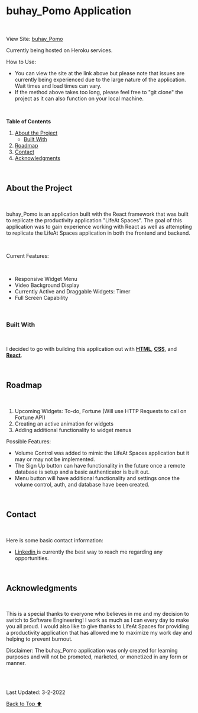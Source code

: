 <div id="top"> </div>

# buhay_Pomo Application

<br>

View Site: [buhay_Pomo](https://rm-just-apod.herokuapp.com/)

Currently being hosted on Heroku services.

How to Use:

- You can view the site at the link above but please note that issues are currently being experienced due to the large nature of the application. Wait times and load times can vary.
- If the method above takes too long, please feel free to "git clone" the project as it can also function on your local machine.

<br>

**Table of Contents**

1. <a href="#about"> About the Project </a>
   - <a href="#built"> Built With</a>
2. <a href="#roadmap"> Roadmap </a>
3. <a href="#contact"> Contact </a>
4. <a href="#acknowledgments"> Acknowledgments </a>

<div id="about"></div>

<br>

## **About the Project**

<br>

buhay_Pomo is an application built with the React framework that was built to replicate the productivity application "LifeAt Spaces". The goal of this application was to gain experience working with React as well as attempting to replicate the LifeAt Spaces application in both the frontend and backend.

<br>

Current Features:

<br>

- Responsive Widget Menu
- Video Background Display
- Currently Active and Draggable Widgets: Timer
- Full Screen Capability

<br>

<div id="built"> </div>

### **Built With**

<br>

I decided to go with building this application out with <u>**HTML**</u>, <u>**CSS**</u>, and <u>**React**</u>.

<br>

<div id="roadmap"> </div>

## **Roadmap**

<br>

1. Upcoming Widgets: To-do, Fortune (Will use HTTP Requests to call on Fortune API)
2. Creating an active animation for widgets
3. Adding additional functionality to widget menus

Possible Features:

- Volume Control was added to mimic the LifeAt Spaces application but it may or may not be implemented.
- The Sign Up button can have functionality in the future once a remote database is setup and a basic authenticator is built out.
- Menu button will have additional functionality and settings once the volume control, auth, and database have been created.

<br>

<div id="contact"> </div>

## **Contact**

<br>

Here is some basic contact information:

- <a href="https://www.linkedin.com/in/ron-magpantay/"> Linkedin </a> is currently the best way to reach me regarding any opportunities.

<br>

<div id="acknowledgements"> </div>

## **Acknowledgments**

<br>

This is a special thanks to everyone who believes in me and my decision to switch to Software Engineering! I work as much as I can every day to make you all proud.
I would also like to give thanks to LifeAt Spaces for providing a productivity application that has allowed me to maximize my work day and helping to prevent burnout.

Disclaimer: The buhay_Pomo application was only created for learning purposes and will not be promoted, marketed, or monetized in any form or manner.

<br>

<br>

Last Updated: 3-2-2022

<a href="#top"> Back to Top ⬆️ </a>
